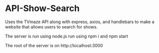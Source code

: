 # API-Show-Search
Uses the TVmaze API along with express, axios, and handlebars to make a website that allows users to search for shows.

The server is run using node.js
run using npm i and npm start

The root of the server is on http://localhost:3000
